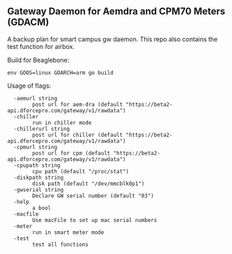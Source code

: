 ## Gateway Daemon for Aemdra and CPM70 Meters (GDACM)

A backup plan for smart campus gw daemon. This repo also contains the test function for airbox.

Build for Beaglebone:
````
env GOOS=linux GOARCH=arm go build
````

Usage of flags:
````
  -aemurl string
        post url for aem-dra (default "https://beta2-api.dforcepro.com/gateway/v1/rawdata")
  -chiller
        run in chiller mode
  -chillerurl string
        post url for chiller (default "https://beta2-api.dforcepro.com/gateway/v1/rawdata")
  -cpmurl string
        post url for cpm (default "https://beta2-api.dforcepro.com/gateway/v1/rawdata")
  -cpupath string
        cpu path (default "/proc/stat")
  -diskpath string
        disk path (default "/dev/mmcblk0p1")
  -gwserial string
        Declare GW serial number (default "03")
  -help
        a bool
  -macfile
        Use macFile to set up mac serial numbers 
  -meter
        run in smart meter mode
  -test
        test all functions
````